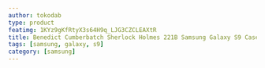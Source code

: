```yaml
---
author: tokodab
type: product
featimg: 1KYz9gKfRtyX3s64H9q_LJG3CZCLEAXtR
title: Benedict Cumberbatch Sherlock Holmes 221B Samsung Galaxy S9 Case
tags: [samsung, galaxy, s9]
category: [samsung]
---
```

